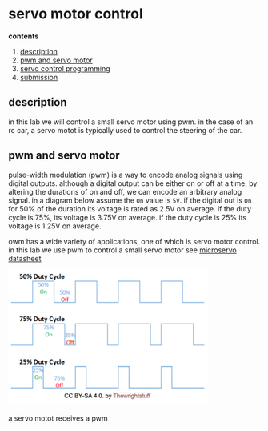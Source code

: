 # servo motor control

**contents**
1.  [description](#description)
2.  [pwm and servo motor](pwn-and-servo-motor)
3.  [servo control programming](servo-control-programming)
4.  [submission](#submission)

## description

in this lab we will control a small servo motor using pwm.  in the case of an rc car, a servo motot is typically used to control the steering of the car.

## pwm and servo motor

pulse-width modulation (pwm) is a way to encode analog signals using digital outputs.  although a digital output can be either on or off at a time, by altering the durations of on and off, we can encode an arbitrary analog signal.  in a diagram below assume the `On` value is `5V`.  if the digital out is `On` for 50% of the duration its voltage is rated as 2.5V on average.  if the duty cycle is 75%, its voltage is 3.75V on average.  if the duty cycle is 25% its voltage is 1.25V on average.

owm has a wide variety of applications, one of which is servo motor control.  in this lab we use pwm to control a small servo motor see [microservo datasheet]("./PlatformIO/docs/sg90_microservo_datasheet.pdf")

<img width="400px" src="./cycle.png">

a servo motot receives a pwm
